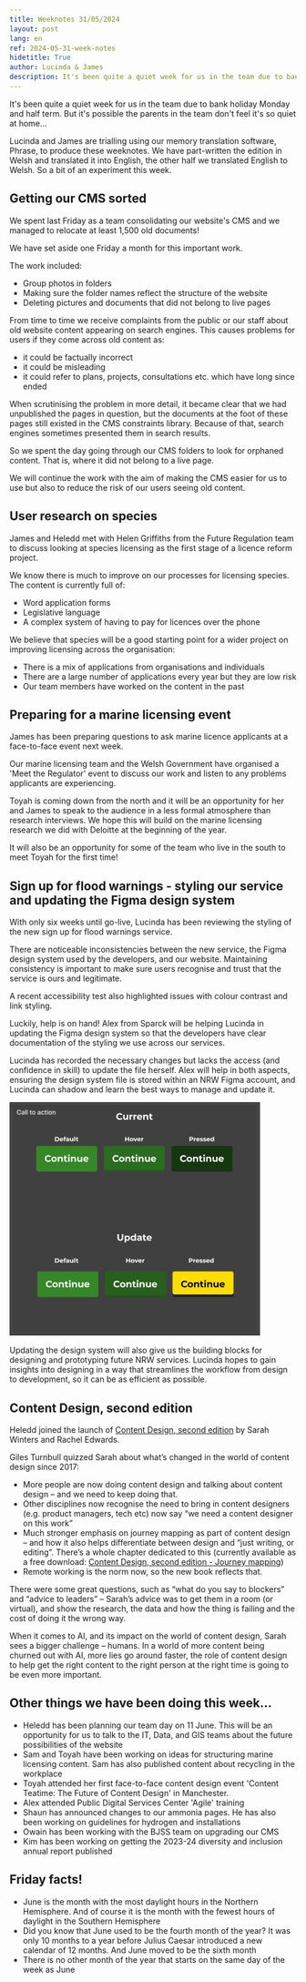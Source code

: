 ```yaml
---
title: Weeknotes 31/05/2024
layout: post
lang: en
ref: 2024-05-31-week-notes
hidetitle: True
author: Lucinda & James
description: It's been quite a quiet week for us in the team due to bank holiday Monday and half term.
---
```


It's been quite a quiet week for us in the team due to bank holiday Monday and half term. But it's possible the parents in the team don't feel it's so quiet at home...

Lucinda and James are trialling using our memory translation software, Phrase, to produce these weeknotes. We have part-written the edition in Welsh and translated it into English, the other half we translated English to Welsh. So a bit of an experiment this week. 

## Getting our CMS sorted

We spent last Friday as a team consolidating our website's CMS and we managed to relocate at least 1,500 old documents! 

We have set aside one Friday a month for this important work. 

The work included: 

+ Group photos in folders 
+ Making sure the folder names reflect the structure of the website
+ Deleting pictures and documents that did not belong to live pages

From time to time we receive complaints from the public or our staff about old website content appearing on search engines. This causes problems for users if they come across old content as: 

+ it could be factually incorrect
+ it could be misleading
+ it could refer to plans, projects, consultations etc. which have long since ended 

When scrutinising the problem in more detail, it became clear that we had unpublished the pages in question, but the documents at the foot of these pages still existed in the CMS constraints library. Because of that, search engines sometimes presented them in search results. 

So we spent the day going through our CMS folders to look for orphaned content. That is, where it did not belong to a live page.  

We will continue the work with the aim of making the CMS easier for us to use but also to reduce the risk of our users seeing old content.  

## User research on species

James and Heledd met with Helen Griffiths from the Future Regulation team to discuss looking at species licensing as the first stage of a licence reform project. 

We know there is much to improve on our processes for licensing species. The content is currently full of:

+ Word application forms
+ Legislative language
+ A complex system of having to pay for licences over the phone

We believe that species will be a good starting point for a wider project on improving licensing across the organisation: 

+ There is a mix of applications from organisations and individuals 
+ There are a large number of applications every year but they are low risk  
+ Our team members have worked on the content in the past

## Preparing for a marine licensing event

James has been preparing questions to ask marine licence applicants at a face-to-face event next week. 

Our marine licensing team and the Welsh Government have organised a 'Meet the Regulator' event to discuss our work and listen to any problems applicants are experiencing. 

Toyah is coming down from the north and it will be an opportunity for her and James to speak to the audience in a less formal atmosphere than research interviews. We hope this will build on the marine licensing research we did with Deloitte at the beginning of the year.  

It will also be an opportunity for some of the team who live in the south to meet Toyah for the first time! 

## Sign up for flood warnings - styling our service and updating the Figma design system

With only six weeks until go-live, Lucinda has been reviewing the styling of the new sign up for flood warnings service.

There are noticeable inconsistencies between the new service, the Figma design system used by the developers, and our website. Maintaining consistency is important to make sure users recognise and trust that the service is ours and legitimate.

A recent accessibility test also highlighted issues with colour contrast and link styling.

Luckily, help is on hand! Alex from Sparck will be helping Lucinda in updating the Figma design system so that the developers have clear documentation of the styling we use across our services.

Lucinda has recorded the necessary changes but lacks the access (and confidence in skill) to update the file herself. Alex will help in both aspects, ensuring the design system file is stored within an NRW Figma account, and Lucinda can shadow and learn the best ways to manage and update it.

![alt text](https://github.com/nrw-digital/week-notes/blob/20d93ac52dcff1ad22f07f155fa53a00cbef05a3/images/31-05-2024-001.png?raw=true)

Updating the design system will also give us the building blocks for designing and prototyping future NRW services. Lucinda hopes to gain insights into designing in a way that streamlines the workflow from design to development, so it can be as efficient as possible.

## Content Design, second edition

Heledd joined the launch of [Content Design, second edition](https://contentdesign.london/shop/content-design-by-sarah-winters-and-rachel-edwards) by Sarah Winters and Rachel Edwards.

Giles Turnbull quizzed Sarah about what’s changed in the world of content design since 2017:

+ More people are now doing content design and talking about content design – and we need to keep doing that.
+ Other disciplines now recognise the need to bring in content designers (e.g. product managers, tech etc) now say “we need a content designer on this work”
+ Much stronger emphasis on journey mapping as part of content design – and how it also helps differentiate between design and “just writing, or editing”. There’s a whole chapter dedicated to this (currently available as a free download: [Content Design, second edition - Journey mapping](https://contentdesign-london.myshopify.com/products/content-design-second-edition-free-journey-mapping-chapter))
+ Remote working is the norm now, so the new book reflects that.

There were some great questions, such as “what do you say to blockers” and “advice to leaders” – Sarah’s advice was to get them in a room (or virtual), and show the research, the data and how the thing is failing and the cost of doing it the wrong way.  

When it comes to AI, and its impact on the world of content design, Sarah sees a bigger challenge – humans. In a world of more content being churned out with AI, more lies go around faster, the role of content design to help get the right content to the right person at the right time is going to be even more important. 

## Other things we have been doing this week… 

+ Heledd has been planning our team day on 11 June. This will be an opportunity for us to talk to the IT, Data, and GIS teams about the future possibilities of the website
+ Sam and Toyah have been working on ideas for structuring marine licensing content. Sam has also published content about recycling in the workplace
+ Toyah attended her first face-to-face content design event 'Content Teatime: The Future of Content Design' in Manchester.
+ Alex attended Public Digital Services Center 'Agile' training
+ Shaun has announced changes to our ammonia pages. He has also been working on guidelines for hydrogen and installations
+ Owain has been working with the BJSS team on upgrading our CMS
+ Kim has been working on getting the 2023-24 diversity and inclusion annual report published

## Friday facts! 

+ June is the month with the most daylight hours in the Northern Hemisphere. And of course it is the month with the fewest hours of daylight in the Southern Hemisphere
+ Did you know that June used to be the fourth month of the year? It was only 10 months to a year before Julius Caesar introduced a new calendar of 12 months. And June moved to be the sixth month
+ There is no other month of the year that starts on the same day of the week as June

